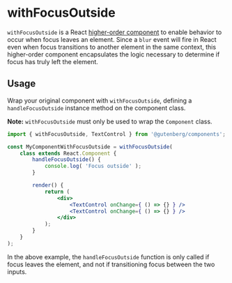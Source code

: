 # withFocusOutside

`withFocusOutside` is a React [higher-order component](https://facebook.github.io/react/docs/higher-order-components.html) to enable behavior to occur when focus leaves an element. Since a `blur` event will fire in React even when focus transitions to another element in the same context, this higher-order component encapsulates the logic necessary to determine if focus has truly left the element.

## Usage

Wrap your original component with `withFocusOutside`, defining a `handleFocusOutside` instance method on the component class.

**Note:** `withFocusOutside` must only be used to wrap the `Component` class.

```jsx
import { withFocusOutside, TextControl } from '@gutenberg/components';

const MyComponentWithFocusOutside = withFocusOutside(
	class extends React.Component {
		handleFocusOutside() {
			console.log( 'Focus outside' );
		}

		render() {
			return (
				<div>
					<TextControl onChange={ () => {} } />
					<TextControl onChange={ () => {} } />
				</div>
			);
		}
	}
);
```

In the above example, the `handleFocusOutside` function is only called if focus leaves the element, and not if transitioning focus between the two inputs.
